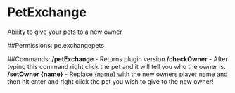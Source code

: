 # PetExchange
Ability to give your pets to a new owner


##Permissions:
pe.exchangepets
  
  
##Commands:
**/petExchange** - Returns plugin version
**/checkOwner** - After typing this command right click the pet and it will tell you who the owner is.
**/setOwner {name}** - Replace {name} with the new owners player name and then hit enter and right click the pet you wish to give to the new owner!
